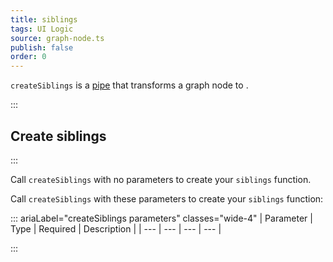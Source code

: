 ```yaml
---
title: siblings
tags: UI Logic
source: graph-node.ts
publish: false
order: 0
---
```


`createSiblings` is a [pipe](/docs/logic/pipes-overview) that transforms a graph node to <!--TODO-->.


:::
## Create siblings
:::

Call `createSiblings` with no parameters to create your `siblings` function.

Call `createSiblings` with these parameters to create your `siblings` function:

::: ariaLabel="createSiblings parameters" classes="wide-4"
| Parameter | Type | Required | Description |
| --- | --- | --- | --- |

:::

